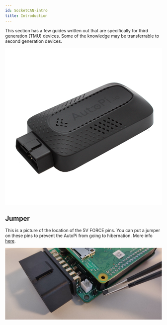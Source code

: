 ```yaml
---
id: SocketCAN-intro
title: Introduction
---
```


This section has a few guides written out that are specifically for third generation (TMU) devices.
Some of the knowledge may be transferrable to second generation devices.

![Third generation AutoPi device](/img/hardware/autopi_tmu_socketcan/device.png)



## Jumper

This is a picture of the location of the 5V FORCE pins. You can put a jumper on these pins to
prevent the AutoPi from going to hibernation. More info [here](/developer_guides/jumpers.md).

![Third generation AutoPi Jumper location](/img/hardware/autopi_tmu_socketcan/jumper.jpg)
